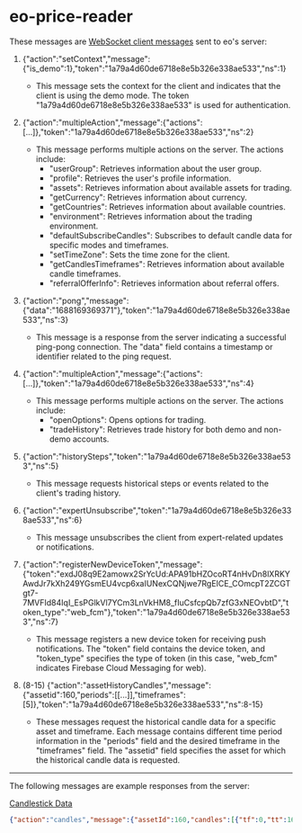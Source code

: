 # eo-price-reader

These messages are [WebSocket client messages](./docs/Messages.md#websocket-client-messages-send) sent to eo's server:

1. {"action":"setContext","message":{"is_demo":1},"token":"1a79a4d60de6718e8e5b326e338ae533","ns":1}
   - This message sets the context for the client and indicates that the client is using the demo mode. The token "1a79a4d60de6718e8e5b326e338ae533" is used for authentication.

2. {"action":"multipleAction","message":{"actions":[...]},"token":"1a79a4d60de6718e8e5b326e338ae533","ns":2}
   - This message performs multiple actions on the server. The actions include:
     - "userGroup": Retrieves information about the user group.
     - "profile": Retrieves the user's profile information.
     - "assets": Retrieves information about available assets for trading.
     - "getCurrency": Retrieves information about currency.
     - "getCountries": Retrieves information about available countries.
     - "environment": Retrieves information about the trading environment.
     - "defaultSubscribeCandles": Subscribes to default candle data for specific modes and timeframes.
     - "setTimeZone": Sets the time zone for the client.
     - "getCandlesTimeframes": Retrieves information about available candle timeframes.
     - "referralOfferInfo": Retrieves information about referral offers.

3. {"action":"pong","message":{"data":"1688169369371"},"token":"1a79a4d60de6718e8e5b326e338ae533","ns":3}
   - This message is a response from the server indicating a successful ping-pong connection. The "data" field contains a timestamp or identifier related to the ping request.

4. {"action":"multipleAction","message":{"actions":[...]},"token":"1a79a4d60de6718e8e5b326e338ae533","ns":4}
   - This message performs multiple actions on the server. The actions include:
     - "openOptions": Opens options for trading.
     - "tradeHistory": Retrieves trade history for both demo and non-demo accounts.

5. {"action":"historySteps","token":"1a79a4d60de6718e8e5b326e338ae533","ns":5}
   - This message requests historical steps or events related to the client's trading history.

6. {"action":"expertUnsubscribe","token":"1a79a4d60de6718e8e5b326e338ae533","ns":6}
   - This message unsubscribes the client from expert-related updates or notifications.

7. {"action":"registerNewDeviceToken","message":{"token":"exdJ08q9E2amowx2SrYcUd:APA91bHZOcoRT4nHvDn8lXRKYAwdJr7kXh249YGsmEU4vcp6xaIUNexCQNjwe7RgEICE_COmcpT2ZCGTgt7-7MVFId84IqI_EsPGlkVl7YCm3LnVkHM8_fIuCsfcpQb7zfG3xNEOvbtD","token_type":"web_fcm"},"token":"1a79a4d60de6718e8e5b326e338ae533","ns":7}
   - This message registers a new device token for receiving push notifications. The "token" field contains the device token, and "token_type" specifies the type of token (in this case, "web_fcm" indicates Firebase Cloud Messaging for web).

8. (8-15) {"action":"assetHistoryCandles","message":{"assetid":160,"periods":[[...]],"timeframes":[5]},"token":"1a79a4d60de6718e8e5b326e338ae533","ns":8-15}

    - These messages request the historical candle data for a specific asset and timeframe. Each message contains different time period information in the "periods" field and the desired timeframe in the "timeframes" field. The "assetid" field specifies the asset for which the historical candle data is requested.

---

The following messages are example responses from the server:

[Candlestick Data](./docs/Messages.md#candlestick-data)

```json
{"action":"candles","message":{"assetId":160,"candles":[{"tf":0,"tt":1688179038.5,"t":1688179038.5,"v":[30468.708]},{"tf":5,"tt":1688179038.5,"t":1688179035,"v":[30468.757,30468.757,30468.619,30468.708]}],"expTimes":[[1688179020,1688179050,[[30468.708,76,76,1],[30468.0986,77,2,2],[30469.3174,6,76,3]]],[1688179050,1688179080,[[30468.708,76,76,1],[30468.0986,76,5,2],[30469.3174,6,76,3]]],[1688179080,1688179110,[[30468.708,76,76,1],[30468.0986,76,6,2],[30469.3174,6,76,3]]],[1688179110,1688179140,[[30468.708,76,76,1],[30468.0986,76,6,2],[30469.3174,8,76,3]]]]}}
```

